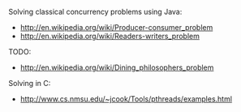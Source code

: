 Solving classical concurrency problems using Java:

- http://en.wikipedia.org/wiki/Producer-consumer_problem
- http://en.wikipedia.org/wiki/Readers-writers_problem

TODO:

- http://en.wikipedia.org/wiki/Dining_philosophers_problem

Solving in C:

- http://www.cs.nmsu.edu/~jcook/Tools/pthreads/examples.html





